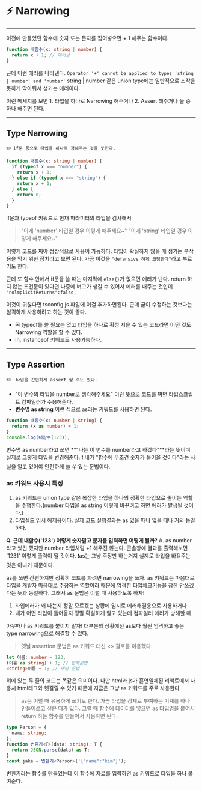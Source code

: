 # ⚡️ Narrowing

---

이전에 만들었던 함수에 숫자 또는 문자를 집어넣으면 + 1 해주는 함수이다.

```ts
function 내함수(x: string | number) {
  return x + 1; // 에러남
}
```

근데 이런 에러를 나타낸다.
`Operator '+' cannot be applied to types 'string | number' and 'number'`
string | number 같은 union type에는 일반적으로 조작을 못하게 막아둬서 생기는 에러이다.

이런 메세지를 보면 1. 타입을 하나로 Narrowing 해주거나 2. Assert 해주거나 둘 중 하나 해주면 된다.

---

## Type Narrowing

✏️ `if문 등으로 타입을 하나로 정해주는 것을 뜻한다.`

```ts
function 내함수(x: string | number) {
  if (typeof x === "number") {
    return x + 1;
  } else if (typeof x === "string") {
    return x + 1;
  } else {
    return 0;
  }
}
```

if문과 typeof 키워드로 현재 파라미터의 타입을 검사해서

> "이게 'number' 타입일 경우 이렇게 해주세요~"
> "이게 'string' 타입일 경우 이렇게 해주세요~"

이렇게 코드를 짜야 정상적으로 사용이 가능하다.
타입이 확실하지 않을 때 생기는 부작용을 막기 위한 장치라고 보면 된다.
가끔 이것을 `"defensive 하게 코딩한다"`라고 부르기도 한다.

근데 또 함수 안에서 if문을 쓸 때는 마지막에 `else{}`가 없으면 에러가 난다.
return 하지 않는 조건문이 있다면 나중에 버그가 생길 수 있어서 에러를 내주는 것인데
`"nolmplicitReturns":false,`

이것이 귀찮다면 tsconfig.js 파일에 이걸 추가하면된다. 근데 굳이 수정하는 것보다는 엄격하게 사용하려고 하는 것이 좋다.

- 꼭 typeof를 쓸 필요는 없고 타입을 하나로 확정 지을 수 있는 코드라면 어떤 것도 Narrowing 역할을 할 수 있다.
- in, instanceof 키워드도 사용가능하다.

---

## Type Assertion

✏️ ` 타입을 간편하게 assert 할 수도 있다.`

- "이 변수의 타입을 number로 생각해주세요" 이런 뜻으로 코드를 짜면
  타입스크립트 컴파일러가 수용해준다.
- **변수명 as string** 이런 식으로 as라는 키워드를 사용하면 된다.

```ts
function 내함수(x: number | string) {
  return (x as number) + 1;
}
console.log(내함수(123));
```

변수명 as number라고 쓰면
**"나는 이 변수를 number라고 하겠다"**라는 뜻이며 실제로 그렇게 타입을 변경해준다.
❗️ 내가 "함수에 무조건 숫자가 들어올 것이다"라는 사실을 알고 있어야 안전하게 쓸 쑤 있는 문법이다.

### as 키워드 사용시 특징

1. as 키워드는 union type 같은 복잡한 타입을 하나의 정확한 타입으로 줄이는 역할을 수행한다.(number 타입을 as string 이렇게 바꾸려고 하면 에러가 발생될 것이다.)
2. 타입실드 임시 해제용이다. 실제 코드 실행결과는 as 있을 때나 없을 때나 거의 동일하다.

**Q. 근데 내함수('123') 이렇게 숫자말고 문자를 입력하면 어떻게 될까?**
A. as number라고 썼긴 했지만 number 타입처럼 +1 해주진 않는다. 콘솔창에 결과를 출력해보면 '1231' 이렇게 출력이 될 것이다.
❗️as는 그냥 주장만 하는거지 실제로 타입을 바꿔주는 것은 아니기 때문이다.

as를 쓰면 간편하지만 정확히 코드를 짜려면 narrowing을 쓰자.
as 키워드는 마음대로 타입을 개발자 마음대로 주장하는 역할이라 때문에 엄격한 타입체크기능을 잠깐 안쓰겠다는 뜻과 동일하다.
그래서 as 문법은 이럴 때 사용하도록 하자!

1. 타입에러가 왜 나는지 정말 모르겠는 상황에 임시로 에러해결용으로 사용하거나
2. 내가 어떤 타입이 들어올지 정말 확실하게 알고 있는데 컴파일러 에러가 방해할 때

아무때나 as 키워드를 붙이지 말자!
대부분의 상황에선 as보다 훨씬 엄격하고 좋은 type narrowing으로 해결할 수 있다.

> 옛날 assertion 문법은
> as 키워드 대신 <> 괄호를 이용했다

```ts
let 이름: number = 123;
(이름 as string) + 1; // 현재문법
<string>이름 + 1; // 옛날 문법
```

위에 있는 두 줄의 코드는 똑같은 의미이다.
다만 html과 js가 혼연일체된 리액트에서 사용시 html태그와 헷갈릴 수 있기 때문에
지금은 그냥 as 키워드를 주로 사용한다.

> as는 이럴 때 유용하게 쓰기도 한다.
> 가끔 타입을 강제로 부여하는 기계를 하나 만들어쓰고 싶은 때가 있다.
> 그럴 때 함수에 데이터를 넣으면 as 타입명을 붙여서 return 하는 함수를 만들어서 사용하면 된다.

```ts
type Person = {
  name: string;
};
function 변환기<T>(data: string): T {
  return JSON.parse(data) as T;
}
const jake = 변환기<Person>('{"name":"kim"}');
```

변환기라는 함수를 만들었는데
이 함수에 자료를 입력하면 as 키워드로 타입을 하나 붙여준다.
